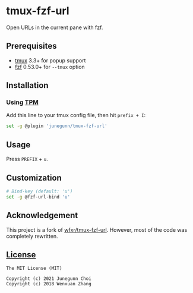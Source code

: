 tmux-fzf-url
============

Open URLs in the current pane with fzf.

Prerequisites
-------------

- [tmux][tmux] 3.3+ for popup support
- [fzf][fzf] 0.53.0+ for `--tmux` option

[tmux]: https://github.com/tmux/tmux
[fzf]: https://github.com/junegunn/fzf

Installation
------------

### Using [TPM](https://github.com/tmux-plugins/tpm)

Add this line to your tmux config file, then hit `prefix + I`:

```sh
set -g @plugin 'junegunn/tmux-fzf-url'
```

Usage
-----

Press `PREFIX` + `u`.

Customization
-------------

```sh
# Bind-key (default: 'u')
set -g @fzf-url-bind 'u'
```

Acknowledgement
---------------

This project is a fork of
[wfxr/tmux-fzf-url](https://github.com/wfxr/tmux-fzf-url). However, most of
the code was completely rewritten.

[License](LICENSE.txt)
----------------------

```
The MIT License (MIT)

Copyright (c) 2021 Junegunn Choi
Copyright (c) 2018 Wenxuan Zhang
```
